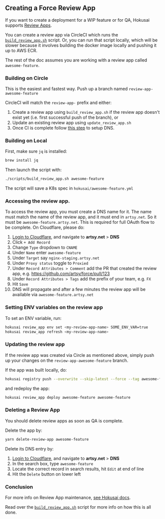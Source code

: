 ## Creating a Force Review App

If you want to create a deployment for a WIP feature or for QA, Hokusai supports [Review Apps](https://github.com/artsy/hokusai/blob/main/docs/Review_Apps.md).

You can create a review app via CircleCI which runs the [`build_review_app.sh`](https://github.com/artsy/force/blob/main/scripts/build_review_app.sh) script. Or, you can run that script locally, which will be slower because it involves building the docker image locally and pushing it up to AWS ECR.

The rest of the doc assumes you are working with a review app called `awesome-feature`.

### Building on Circle

This is the easiest and fastest way. Push up a branch named `review-app-awesome-feature`

CircleCI will match the `review-app-` prefix and either:

1. Create a review app using `build_review_app.sh` if the review app doesn't
   exist yet (i.e. first successful push of the branch), or
2. Update an existing review app using `update_review_app.sh`
3. Once CI is complete follow [this step](https://github.com/artsy/force/blob/main/docs/creating_review_app.md#accessing-the-review-app) to setup DNS.

### Building on Local

First, make sure `jq` is installed:

```sh
brew install jq
```

Then launch the script with:

```sh
./scripts/build_review_app.sh awesome-feature
```

The script will save a K8s spec in `hokusai/awesome-feature.yml`

### Accessing the review app.

To access the review app, you must create a DNS name for it. The name must match the name of the review app, and it must end in `artsy.net`. So it must be `awesome-feature.artsy.net`. This is required for full OAuth flow to be complete. On Cloudflare, please do:

1. [Login to Cloudflare](https://dash.cloudflare.com/), and navigate to **artsy.net** > **DNS**
1. Click `+ Add Record`
1. Change `Type` dropdown to `CNAME`
1. Under `Name` enter `awesome-feature`
1. Under `Target` say `nginx-staging.artsy.net`
1. Under `Proxy status` toggle to `Proxied`
1. Under `Record Attributes > Comment` add the PR that created the review app, e.g. https://github.com/artsy/force/pull/123
1. Under `Record Attributes > Tags` add the prefix of your team, e.g. `FX`
1. Hit `Save`
1. DNS will propagate and after a few minutes the review app will be available via `awesome-feature.artsy.net`

### Setting ENV variables on the review app

To set an ENV variable, run:

```sh
hokusai review_app env set <my-review-app-name> SOME_ENV_VAR=true
hokusai review_app refresh <my-review-app-name>
```

### Updating the review app

If the review app was created via Circle as mentioned above, simply push up your changes on the `review-app-awesome-feature` branch.

If the app was built locally, do:

```sh
hokusai registry push --overwrite --skip-latest --force --tag awesome-feature
```

and redeploy the app:

```sh
hokusai review_app deploy awesome-feature awesome-feature
```

### Deleting a Review App

You should delete review apps as soon as QA is complete.

Delete the app by:

```sh
yarn delete-review-app awesome-feature
```

Delete its DNS entry by:

1. [Login to Cloudflare](https://dash.cloudflare.com/), and navigate to **artsy.net** > **DNS**
1. In the search box, type `awesome-feature`
1. Locate the correct record in search results, hit `Edit` at end of line
1. Hit the `Delete` button on lower left

### Conclusion

For more info on Review App maintenance, [see Hokusai docs](https://github.com/artsy/hokusai/blob/master/docs/Review_Apps.md).

Read over the [`build_review_app.sh`](https://github.com/artsy/force/blob/main/scripts/build_review_app.sh) script for more info on how this is all done.
